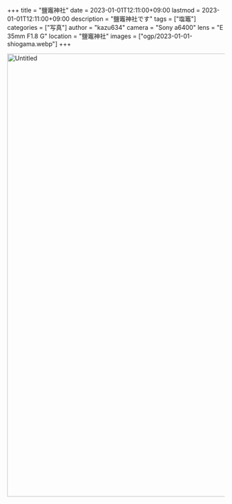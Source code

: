+++
title = "鹽竈神社"
date = 2023-01-01T12:11:00+09:00
lastmod = 2023-01-01T12:11:00+09:00
description = "鹽竈神社です"
tags = ["塩竈"]
categories = ["写真"]
author = "kazu634"
camera = "Sony a6400"
lens = "E 35mm F1.8 G"
location = "鹽竈神社"
images = ["ogp/2023-01-01-shiogama.webp"]
+++

<a data-flickr-embed="true" href="https://www.flickr.com/photos/42332031@N02/52601995381/in/datetaken-public/" title="Untitled"><img src="https://live.staticflickr.com/65535/52601995381_83eab08e1f_b.jpg" width="683" height="1024" alt="Untitled"/></a><script async src="//embedr.flickr.com/assets/client-code.js" charset="utf-8"></script>
